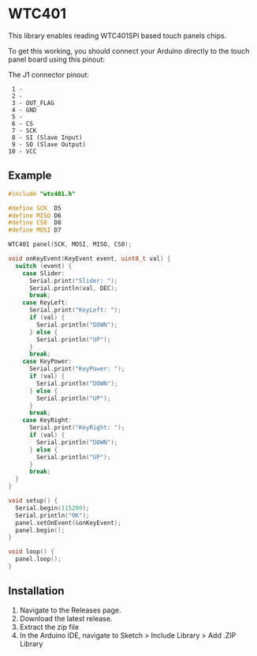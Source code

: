 # WTC401

This library enables reading WTC401SPI based touch panels chips.

To get this working, you should connect your Arduino directly to the touch panel board using this pinout:

The J1 connector pinout:

```
 1 -
 2 -
 3 - OUT_FLAG
 4 - GND
 5 -
 6 - CS
 7 - SCK
 8 - SI (Slave Input)
 9 - SO (Slave Output)
10 - VCC
```

## Example

```cpp
#include "wtc401.h"

#define SCK  D5
#define MISO D6
#define CS0  D8
#define MOSI D7

WTC401 panel(SCK, MOSI, MISO, CS0);

void onKeyEvent(KeyEvent event, uint8_t val) {
  switch (event) {
    case Slider:
      Serial.print("Slider: ");
      Serial.println(val, DEC);
      break;
    case KeyLeft:
      Serial.print("KeyLeft: ");
      if (val) {
        Serial.println("DOWN");
      } else {
        Serial.println("UP");
      }
      break;
    case KeyPower:
      Serial.print("KeyPower: ");
      if (val) {
        Serial.println("DOWN");
      } else {
        Serial.println("UP");
      }
      break;
    case KeyRight:
      Serial.print("KeyRight: ");
      if (val) {
        Serial.println("DOWN");
      } else {
        Serial.println("UP");
      }
      break;
  }
}

void setup() {
  Serial.begin(115200);
  Serial.println("OK");
  panel.setOnEvent(&onKeyEvent);
  panel.begin();
}

void loop() {
  panel.loop();
}
```


## Installation

1. Navigate to the Releases page.
2. Download the latest release.
3. Extract the zip file
4. In the Arduino IDE, navigate to Sketch > Include Library > Add .ZIP Library
